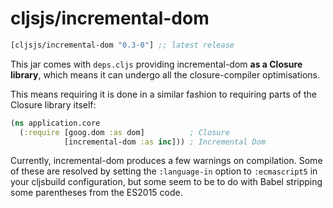 # cljsjs/incremental-dom

[](dependency)
```clojure
[cljsjs/incremental-dom "0.3-0"] ;; latest release
```
[](/dependency)

This jar comes with `deps.cljs` providing incremental-dom **as a Closure library**, which means it can undergo all the closure-compiler optimisations.

This means requiring it is done in a similar fashion to requiring parts of the Closure library itself:

```clojure
(ns application.core
  (:require [goog.dom :as dom]          ; Closure
            [incremental-dom :as inc])) ; Incremental Dom
```

Currently, incremental-dom produces a few warnings on compilation. Some of these are resolved by setting the `:language-in` option to `:ecmascript5` in your cljsbuild configuration, but some seem to be to do with Babel stripping some parentheses from the ES2015 code.
